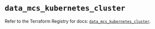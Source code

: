# `data_mcs_kubernetes_cluster`

Refer to the Terraform Registry for docs: [`data_mcs_kubernetes_cluster`](https://registry.terraform.io/providers/mailrucloudsolutions/mcs/0.6.14/docs/data-sources/kubernetes_cluster).
